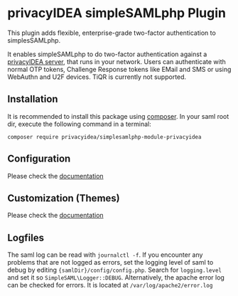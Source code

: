 # privacyIDEA simpleSAMLphp Plugin

This plugin adds flexible, enterprise-grade two-factor authentication 
to simplesSAMLphp. 

It enables simpleSAMLphp to do two-factor authentication against 
a [privacyIDEA server](https://github.com/privacyidea/privacyidea), 
that runs in your network. Users can authenticate with normal OTP tokens, 
Challenge Response tokens like EMail and SMS or using WebAuthn and U2F devices.
TiQR is currently not supported.

## Installation
It is recommended to install this package using [composer](https://getcomposer.org/). In your saml root dir, execute the following command in a terminal:

`composer require privacyidea/simplesamlphp-module-privacyidea`

## Configuration
Please check the [documentation](https://github.com/privacyidea/simplesamlphp-module-privacyidea/blob/master/docs/privacyidea.md)

## Customization (Themes)
Please check the [documentation](https://github.com/privacyidea/simplesamlphp-module-privacyidea/blob/master/docs/README.md)

## Logfiles
The saml log can be read with `journalctl -f`. If you encounter any problems that are not logged as errors, set the logging level of saml to debug by editing `{samlDir}/config/config.php`. Search for `logging.level` and set it so `SimpleSAML\Logger::DEBUG`. Alternatively, the apache error log can be checked for errors. It is located at `/var/log/apache2/error.log`
